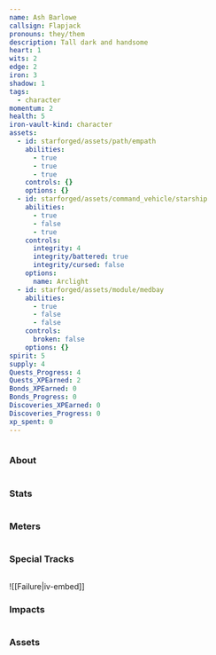 ```yaml
---
name: Ash Barlowe
callsign: Flapjack
pronouns: they/them
description: Tall dark and handsome
heart: 1
wits: 2
edge: 2
iron: 3
shadow: 1
tags:
  - character
momentum: 2
health: 5
iron-vault-kind: character
assets:
  - id: starforged/assets/path/empath
    abilities:
      - true
      - true
      - true
    controls: {}
    options: {}
  - id: starforged/assets/command_vehicle/starship
    abilities:
      - true
      - false
      - true
    controls:
      integrity: 4
      integrity/battered: true
      integrity/cursed: false
    options:
      name: Arclight
  - id: starforged/assets/module/medbay
    abilities:
      - true
      - false
      - false
    controls:
      broken: false
    options: {}
spirit: 5
supply: 4
Quests_Progress: 4
Quests_XPEarned: 2
Bonds_XPEarned: 0
Bonds_Progress: 0
Discoveries_XPEarned: 0
Discoveries_Progress: 0
xp_spent: 0
---
```

```iron-vault-character
```

### About

```iron-vault-character-info
```

### Stats
```iron-vault-character-stats
```

### Meters
```iron-vault-character-meters
```

### Special Tracks
```iron-vault-character-special-tracks
```
![[Failure|iv-embed]]
### Impacts
```iron-vault-character-impacts
```

### Assets
```iron-vault-character-assets
```

